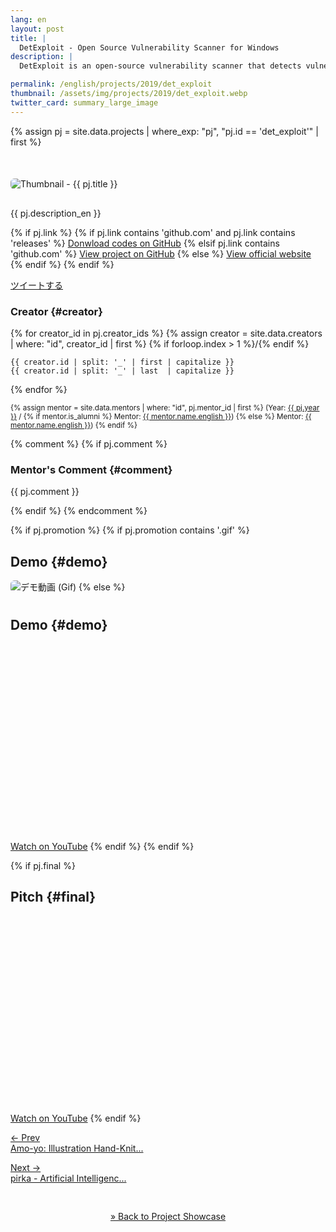 ```yaml
---
lang: en
layout: post
title: |
  DetExploit - Open Source Vulnerability Scanner for Windows
description: |
  DetExploit is an open-source vulnerability scanner that detects vulnerable software installed on Windows and notifies the user. Utilizing Windows-specific features such as WMI and the registry, it achieves highly accurate scans.

permalink: /english/projects/2019/det_exploit
thumbnail: /assets/img/projects/2019/det_exploit.webp
twitter_card: summary_large_image
---
```


{% assign pj = site.data.projects | where_exp: "pj", "pj.id == 'det_exploit'" | first %}

<div style='margin-top: 50px; margin-bottom: 30px;'>
  <img class='top-img lazyload' src='/assets/img/spinner.svg' alt='Thumbnail - {{ pj.title }}'
  {% if pj.thumbnail %}    data-src='/assets/img/projects/{{ pj.year }}/{{ pj.thumbnail }}'
  {% else %}               data-src='/assets/img/projects/tbu.webp'
  {% endif %}                 title='{{ pj.title }}' style='border-radius: 6px;' loading='lazy' />
</div>

{{ pj.description_en }}

<div class='flex'>
  {% if pj.link %}
    {% if pj.link contains 'github.com' and pj.link contains 'releases' %}
       <a href='{{ pj.link }}' target='_blank' class='button'>Donwload codes on GitHub</a>
    {% elsif pj.link contains 'github.com' %}
       <a href='{{ pj.link }}' target='_blank' class='button'>View project on GitHub</a>
    {% else %}
       <a href='{{ pj.link }}' target='_blank' class='button'>View official website</a>
    {% endif %}
  {% endif %}

  <a href="https://twitter.com/intent/tweet?text={{ pj.title }}&via=MitouJr&hashtags=未踏ジュニア{% if pj.tags %},{{ pj.tags | join: ','}}{% endif %}&related=MitouJr&lang=jp&url={{ site.url }}/projects/{{ pj.year }}/{{ pj.id }}" class="button" target="_blank" rel="noopener">ツイートする</a>
</div>

### Creator {#creator}
<p>
  {% for creator_id in pj.creator_ids %}
    {% assign creator = site.data.creators | where: "id", creator_id | first %}
    {% if forloop.index > 1 %}<span>/</span>{% endif %}

    {{ creator.id | split: '_' | first | capitalize }}
    {{ creator.id | split: '_' | last  | capitalize }}
  {% endfor %}

  <small>
    {% assign mentor = site.data.mentors | where: "id", pj.mentor_id | first %}
    (Year: <a href='/projects/{{ pj.year }}'>{{ pj.year }}</a> /
     {% if mentor.is_alumni %}
     Mentor: <a href='/alumni#{{ mentor.id }}'>{{ mentor.name.english }}</a>)
     {% else %}
     Mentor: <a href='/mentors#{{ mentor.id }}'>{{ mentor.name.english }}</a>)
     {% endif %}
  </small>
</p>

{% comment %}
{% if pj.comment %}
### Mentor's Comment {#comment}
<p class="project-comment">{{ pj.comment }}</p>
{% endif %}
{% endcomment %}

{% if pj.promotion %}
{% if pj.promotion contains '.gif' %}
## Demo {#demo}
<img class='top-img lazyload' src='/assets/img/spinner.svg' alt='デモ動画 (Gif)'
     data-src='/assets/img/projects/{{ pj.year }}/{{ pj.promotion }}' loading='lazy'
     style='margin-bottom: 10px; border-radius: 6px;' />
{% else %}
## Demo {#demo}
<div class="youtube">
  <iframe width="560" height="315" class="lazyload" data-src="https://www.youtube.com/embed/{{ pj.promotion }}?rel=0" frameborder="0" allowfullscreen=""></iframe>
</div>
<a href="https://youtu.be/{{ pj.promotion }}" target="_blank" rel="noopener" class="button">Watch on YouTube</a>
{% endif %}
{% endif %}

{% if pj.final %}
## Pitch {#final}
<div class="youtube">
  <iframe width="560" height="315" class="lazyload" data-src="https://www.youtube.com/embed/{{ pj.final }}?rel=0{% if pj.final_start %}&start={{ pj.final_start }}{% endif %}" frameborder="0" allow="accelerometer; autoplay; clipboard-write; encrypted-media; gyroscope; picture-in-picture" allowfullscreen=""></iframe>
</div>
<a href="https://youtu.be/{{ pj.final }}{% if pj.final_start %}?t={{ pj.final_start }}{% endif %}" target="_blank" rel="noopener" class="button">Watch on YouTube</a>
{% endif %}

<nav>
  <p class='nav prev'><a href='amoyo' title='Amo-yo: Illustration Hand-Knitting Support Application'>&larr; Prev<br>
    Amo-yo: Illustration Hand-Knit...</a></p>
  <p class='nav next'><a href='pirka' title='pirka - Artificial Intelligence Technology that Grows Through Conversations'>Next &rarr;<br>
    pirka - Artificial Intelligenc...</a></p>
</nav>

<ul style="list-style: none; text-align: center; padding: 30px 0px;">
  <li style="display: inline-block; margin: auto 10px;">
    <a href="/english/projects">&raquo; Back to Project Showcase</a>
  </li>
</ul>
